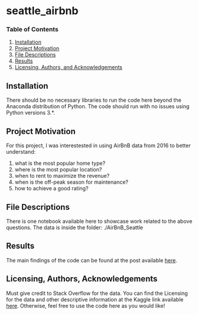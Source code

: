 # seattle_airbnb


### Table of Contents

1. [Installation](#installation)
2. [Project Motivation](#motivation)
3. [File Descriptions](#files)
4. [Results](#results)
5. [Licensing, Authors, and Acknowledgements](#licensing)

## Installation <a name="installation"></a>

There should be no necessary libraries to run the code here beyond the Anaconda distribution of Python.  The code should run with no issues using Python versions 3.*.

## Project Motivation<a name="motivation"></a>

For this project, I was interestested in using AirBnB data from 2016 to better understand:

1. what is the most popular home type?
2. where is the most popular location?
3. when to rent to maximize the revenue?
4. when is the off-peak season for maintenance?
5. how to achieve a good rating?

## File Descriptions <a name="files"></a>

There is one notebook available here to showcase work related to the above questions. The data is inside the folder: ./AirBnB_Seattle

## Results<a name="results"></a>

The main findings of the code can be found at the post available [here](https://medium.com/@dyushu/become-a-landlord-in-seattle-b0a688b5199).

## Licensing, Authors, Acknowledgements<a name="licensing"></a>

Must give credit to Stack Overflow for the data.  You can find the Licensing for the data and other descriptive information at the Kaggle link available [here](https://www.kaggle.com/airbnb/seattle/data).  Otherwise, feel free to use the code here as you would like! 
